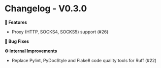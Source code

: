 # Changelog - V0.3.0

**🚀 Features**

- Proxy (HTTP, SOCKS4, SOCKS5) support (#26)

**🐛 Bug Fixes**

**⚙️ Internal Improvements**

- Replace Pylint, PyDocStyle and Flake8 code quality tools for Ruff (#22) 